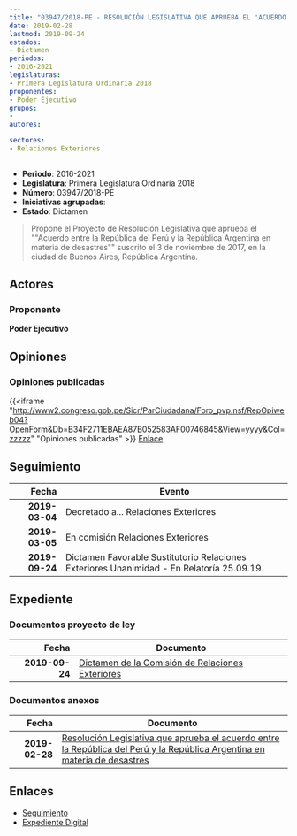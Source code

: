 ```yaml
---
title: "03947/2018-PE - RESOLUCIÓN LEGISLATIVA QUE APRUEBA EL 'ACUERDO ENTRE LA REPÚBLICA DEL PERÚ Y LA REPÚBLICA ARGENTINA EN MATERIA DE DESASTRES'"
date: 2019-02-28
lastmod: 2019-09-24
estados:
- Dictamen
periodos:
- 2016-2021
legislaturas:
- Primera Legislatura Ordinaria 2018
proponentes:
- Poder Ejecutivo
grupos:
- 
autores:

sectores:
- Relaciones Exteriores
---
```

- **Periodo**: 2016-2021
- **Legislatura**: Primera Legislatura Ordinaria 2018
- **Número**: 03947/2018-PE
- **Iniciativas agrupadas**: 
- **Estado**: Dictamen

> Propone el Proyecto de Resolución Legislativa que aprueba el ""Acuerdo entre la República del Perú y la República Argentina en materia de desastres"" suscrito el 3 de noviembre de 2017, en la ciudad de Buenos Aires, República Argentina.


## Actores

### Proponente

**Poder Ejecutivo**

## Opiniones

### Opiniones publicadas

{{<iframe "http://www2.congreso.gob.pe/Sicr/ParCiudadana/Foro_pvp.nsf/RepOpiweb04?OpenForm&Db=B34F2711EBAEA87B052583AF00746845&View=yyyy&Col=zzzzz" "Opiniones publicadas" >}}
[Enlace](http://www2.congreso.gob.pe/Sicr/ParCiudadana/Foro_pvp.nsf/RepOpiweb04?OpenForm&Db=B34F2711EBAEA87B052583AF00746845&View=yyyy&Col=zzzzz)


## Seguimiento

| Fecha | Evento |
|------:|--------|
| **2019-03-04** | Decretado a... Relaciones Exteriores |
| **2019-03-05** | En comisión Relaciones Exteriores |
| **2019-09-24** | Dictamen Favorable Sustitutorio Relaciones Exteriores Unanimidad - En Relatoría 25.09.19. |

## Expediente

### Documentos proyecto de ley

| Fecha | Documento |
|------:|-----------|
| **2019-09-24** | [Dictamen de la Comisión de Relaciones Exteriores](http://www.leyes.congreso.gob.pe/Documentos/2016_2021/Dictamenes/Proyectos_de_Ley/03947DC20MAY20190924.pdf) |

### Documentos anexos

| Fecha | Documento |
|------:|-----------|
| **2019-02-28** | [Resolución Legislativa que aprueba el acuerdo entre la República del Perú y la República Argentina en materia de desastres](http://www.leyes.congreso.gob.pe/Documentos/2016_2021/Proyectos_de_Ley_y_de_Resoluciones_Legislativas/PL0394720190228.pdf) |

## Enlaces

- [Seguimiento](http://www2.congreso.gob.pe/Sicr/TraDocEstProc/CLProLey2016.nsf/f7fff46988ca05b1052578e100829cc7/865e270ce66076b2052583af0063505f?OpenDocument)
- [Expediente Digital](http://www2.congreso.gob.pe/Sicr/TraDocEstProc/Expvirt_2011.nsf/visbusqptramdoc1621/03947?opendocument)

